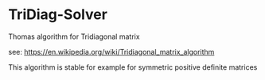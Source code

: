 # TriDiag-Solver
Thomas algorithm for Tridiagonal matrix

see: https://en.wikipedia.org/wiki/Tridiagonal_matrix_algorithm

This algorithm is stable for example for symmetric positive definite matrices
